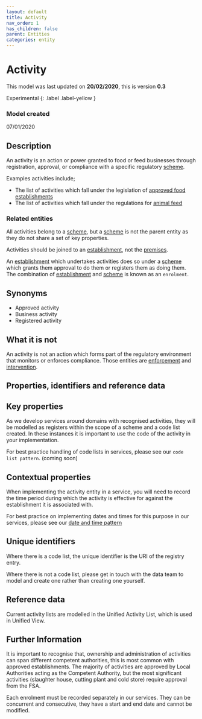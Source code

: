 ```yaml
---
layout: default
title: Activity
nav_order: 1
has_children: false
parent: Entities
categories: entity
---
```


# Activity
This model was last updated on **20/02/2020**, this is version **0.3**

Experimental
{: .label .label-yellow }

### Model created
07/01/2020

## Description
An activity is an action or power granted to food or feed businesses through registration, approval, or compliance with a specific regulatory [scheme](/enterprise-data-models/entities/scheme.html).

Examples activities include;

*   The list of activities which fall under the legislation of [approved food establishments](https://data.food.gov.uk/codes/business/_approved-food-establishments)
*   The list of activities which fall under the regulations for [animal feed](https://data.food.gov.uk/codes/business/animal-feed-establishments/_feed-activities)

### Related entities
All activities belong to a [scheme](/enterprise-data-models/entities/scheme.html), but a [scheme](/enterprise-data-models/entities/scheme.html) is not the parent entity as they do not share a set of key properties.

Activities should be joined to an [establishment](/enterprise-data-models/entities/establishment.html), not the [premises](/enterprise-data-models/entities/premises.html).

An [establishment](/enterprise-data-models/entities/establishment.html) which undertakes activities does so under a [scheme](/enterprise-data-models/entities/scheme.html) which grants them approval to do them or registers them as doing them. The combination of [establishment](/enterprise-data-models/entities/establishment.html) and [scheme](/enterprise-data-models/entities/scheme.html) is known as an `enrolment`.

## Synonyms
*   Approved activity
*   Business activity
*   Registered activity

## What it is not
An activity is not an action which forms part of the regulatory environment that monitors or enforces compliance. Those entities are [enforcement](/enterprise-data-models/entities/enforcement.html) and [intervention](/enterprise-data-models/entities/intervention.html).

## Properties, identifiers and reference data

## Key properties
As we develop services around domains with recognised activities, they will be modelled as registers within the scope of a scheme and a code list created. In these instances it is important to use the code of the activity in your implementation.

For best practice handling of code lists in services, please see our `code list pattern`. (coming soon)

## Contextual properties
When implementing the activity entity in a service, you will need to record the time period during which the activity is effective for against the establishment it is associated with.

For best practice on implementing dates and times for this purpose in our services, please see our [date and time pattern](/enterprise-data-models/patterns/data-and-time.html)

## Unique identifiers
Where there is a code list, the unique identifier is the URI of the registry entry.

Where there is not a code list, please get in touch with the data team to model and create one rather than creating one yourself.

## Reference data
Current activity lists are modelled in the Unified Activity List, which is used in Unified View.

## Further Information
It is important to recognise that, ownership and administration of activities can span different competent authorities, this is most common with approved establishments. The majority of activities are approved by Local Authorities acting as the Competent Authority, but the most significant activities (slaughter house, cutting plant and cold store) require approval from the FSA.

Each enrolment must be recorded separately in our services. They can be concurrent and consecutive, they have a start and end date and cannot be modified.
